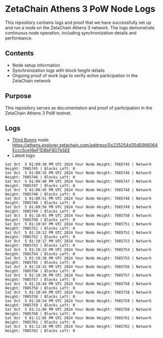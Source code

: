 # ZetaChain Athens 3 PoW Node Logs
This repository contains logs and proof that we have successfully set up and run a node on the ZetaChain Athens 3 network. The logs demonstrate continuous node operation, including synchronization details and performance.

## Contents
- Node setup information
- Synchronization logs with block height details
- Ongoing proof of work logs to verify active participation in the ZetaChain network

## Purpose
This repository serves as documentation and proof of participation in the ZetaChain Athens 3 PoW testnet.

## Logs

- [Third Bunny](https://thirdbunny.xyz/) node: https://athens.explorer.zetachain.com/address/0x225254d35dE666064Eccc5ce16eF1D8bF8D7b5EE
- Latest logs:
```
Sat Oct  5 01:09:30 PM UTC 2024 Your Node Height: 7085745 | Network Height: 7085745 | Blocks Left: 0
Sat Oct  5 01:09:35 PM UTC 2024 Your Node Height: 7085746 | Network Height: 7085746 | Blocks Left: 0
Sat Oct  5 01:09:40 PM UTC 2024 Your Node Height: 7085747 | Network Height: 7085747 | Blocks Left: 0
Sat Oct  5 01:09:45 PM UTC 2024 Your Node Height: 7085748 | Network Height: 7085748 | Blocks Left: 0
Sat Oct  5 01:09:51 PM UTC 2024 Your Node Height: 7085748 | Network Height: 7085748 | Blocks Left: 0
Sat Oct  5 01:09:56 PM UTC 2024 Your Node Height: 7085749 | Network Height: 7085749 | Blocks Left: 0
Sat Oct  5 01:10:01 PM UTC 2024 Your Node Height: 7085750 | Network Height: 7085750 | Blocks Left: 0
Sat Oct  5 01:10:07 PM UTC 2024 Your Node Height: 7085751 | Network Height: 7085751 | Blocks Left: 0
Sat Oct  5 01:10:12 PM UTC 2024 Your Node Height: 7085752 | Network Height: 7085752 | Blocks Left: 0
Sat Oct  5 01:10:17 PM UTC 2024 Your Node Height: 7085753 | Network Height: 7085753 | Blocks Left: 0
Sat Oct  5 01:10:23 PM UTC 2024 Your Node Height: 7085754 | Network Height: 7085754 | Blocks Left: 0
Sat Oct  5 01:10:28 PM UTC 2024 Your Node Height: 7085755 | Network Height: 7085755 | Blocks Left: 0
Sat Oct  5 01:10:33 PM UTC 2024 Your Node Height: 7085756 | Network Height: 7085756 | Blocks Left: 0
Sat Oct  5 01:10:38 PM UTC 2024 Your Node Height: 7085757 | Network Height: 7085757 | Blocks Left: 0
Sat Oct  5 01:10:44 PM UTC 2024 Your Node Height: 7085758 | Network Height: 7085758 | Blocks Left: 0
Sat Oct  5 01:10:49 PM UTC 2024 Your Node Height: 7085758 | Network Height: 7085758 | Blocks Left: 0
Sat Oct  5 01:10:54 PM UTC 2024 Your Node Height: 7085759 | Network Height: 7085759 | Blocks Left: 0
Sat Oct  5 01:11:00 PM UTC 2024 Your Node Height: 7085760 | Network Height: 7085760 | Blocks Left: 0
Sat Oct  5 01:11:05 PM UTC 2024 Your Node Height: 7085761 | Network Height: 7085761 | Blocks Left: 0
Sat Oct  5 01:11:10 PM UTC 2024 Your Node Height: 7085762 | Network Height: 7085762 | Blocks Left: 0
```
